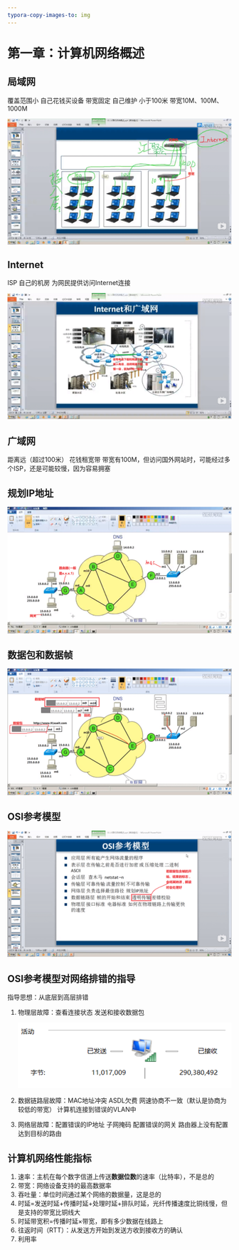 ```yaml
---
typora-copy-images-to: img
---
```



# 第一章：计算机网络概述

##  局域网

覆盖范围小	自己花钱买设备	带宽固定		自己维护		小于100米	带宽10M、100M、1000M

![1551877988831](img/1551877988831.png)

## Internet

ISP	自己的机房	为网民提供访问Internet连接

![1551876866746](img/1551876866746.png)

## 广域网

距离远（超过100米）		花钱租宽带	带宽有100M，但访问国外网站时，可能经过多个ISP，还是可能较慢，因为容易拥塞

## 规划IP地址

![1551879247692](img/1551879247692.png)

## 数据包和数据帧

![1551879712552](img/1551879712552.png)

## OSI参考模型

![1551959067596](img/1551959067596.png)

## OSI参考模型对网络排错的指导

指导思想：从底层到高层排错

1. 物理层故障：查看连接状态	发送和接收数据包

   ![1551960264618](img/1551960264618.png)

2. 数据链路层故障：MAC地址冲突   ASDL欠费   网速协商不一致（默认是协商为较低的带宽）   计算机连接到错误的VLAN中

3. 网络层故障：配置错误的IP地址    子网掩码    配置错误的网关    路由器上没有配置达到目标的路由

## 计算机网络性能指标

1. 速率：主机在每个数字信道上传送**数据位数**的速率（比特率），不是总的
2. 带宽：网络设备支持的最高数据率
3. 吞吐量：单位时间通过某个网络的数据量，这是总的
4. 时延=发送时延+传播时延+处理时延+排队时延，光纤传播速度比铜线慢，但是支持的带宽比铜线大
5. 时延带宽积=传播时延×带宽，即有多少数据在线路上
6. 往返时间（RTT）：从发送方开始到发送方收到接收方的确认
7. 利用率